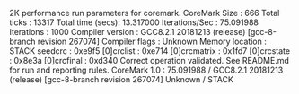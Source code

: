 2K performance run parameters for coremark.
CoreMark Size    : 666
Total ticks      : 13317
Total time (secs): 13.317000
Iterations/Sec   : 75.091988
Iterations       : 1000
Compiler version : GCC8.2.1 20181213 (release) [gcc-8-branch revision 267074]
Compiler flags   : Unknown
Memory location  : STACK
seedcrc          : 0xe9f5
[0]crclist       : 0xe714
[0]crcmatrix     : 0x1fd7
[0]crcstate      : 0x8e3a
[0]crcfinal      : 0xd340
Correct operation validated. See README.md for run and reporting rules.
CoreMark 1.0 : 75.091988 / GCC8.2.1 20181213 (release) [gcc-8-branch revision 267074] Unknown / STACK

